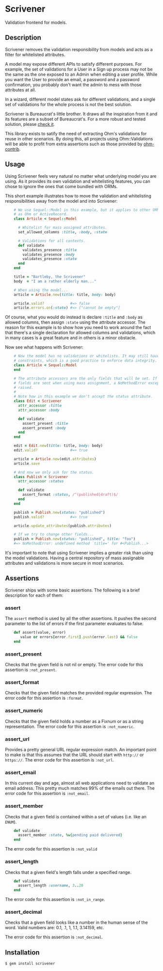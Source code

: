 Scrivener
=========

Validation frontend for models.

Description
-----------

Scrivener removes the validation responsibility from models and acts as a
filter for whitelisted attributes.

A model may expose different APIs to satisfy different purposes. For example,
the set of validations for a User in a Sign up process may not be the same
as the one exposed to an Admin when editing a user profile. While you want
the User to provide an email, a password and a password confirmation, you
probably don't want the admin to mess with those attributes at all.

In a wizard, different model states ask for different validations, and a single
set of validations for the whole process is not the best solution.

Scrivener is Bureaucrat's little brother. It draws all the inspiration from it
and its features are a subset of Bureaucrat's. For a more robust and tested
solution, please [check it](https://github.com/tizoc/bureaucrat).

This library exists to satify the need of extracting Ohm's validations for
reuse in other scenarios. By doing this, all projects using Ohm::Validations
will be able to profit from extra assertions such as those provided by
[ohm-contrib](https://github.com/cyx/ohm-contrib).

Usage
-----

Using Scrivener feels very natural no matter what underlying model you are
using. As it provides its own validation and whitelisting features, you can
chose to ignore the ones that come bundled with ORMs.

This short example illustrates how to move the validation and whitelisting
responsibilities away from the model and into Scrivener:

```ruby
    # We use Sequel::Model in this example, but it applies to other ORMs such
    # as Ohm or ActiveRecord.
    class Article < Sequel::Model

      # Whitelist for mass assigned attributes.
      set_allowed_columns :title, :body, :state

      # Validations for all contexts.
      def validate
        validates_presence :title
        validates_presence :body
        validates_presence :state
      end
    end

    title = "Bartleby, the Scrivener"
    body  = "I am a rather elderly man..."

    # When using the model...
    article = Article.new(title: title, body: body)

    article.valid?            #=> false
    article.errors.on(:state) #=> ["cannot be empty"]
```

Of course, what you would do instead is declare `:title` and `:body` as allowed
columns, then assign `:state` using the attribute accessor. The reason for this
example is to show how you need to work around the fact that there's a single
declaration for allowed columns and validations, which in many cases is a great
feature and in others is a minor obstacle.

Now see what happens with Scrivener:

```ruby
    # Now the model has no validations or whitelists. It may still have schema
    # constraints, which is a good practice to enforce data integrity.
    class Article < Sequel::Model
    end

    # The attribute accessors are the only fields that will be set. If more
    # fields are sent when using mass assignment, a NoMethodError exception is
    # raised.
    #
    # Note how in this example we don't accept the status attribute.
    class Edit < Scrivener
      attr_accessor :title
      attr_accessor :body

      def validate
        assert_present :title
        assert_present :body
      end
    end

    edit = Edit.new(title: title, body: body)
    edit.valid?               #=> true

    article = Article.new(edit.attributes)
    article.save

    # And now we only ask for the status.
    class Publish < Scrivener
      attr_accessor :status

      def validate
        assert_format :status, /^(published|draft)$/
      end
    end

    publish = Publish.new(status: "published")
    publish.valid?            #=> true

    article.update_attributes(publish.attributes)

    # If we try to change other fields...
    publish = Publish.new(status: "published", title: "foo")
    #=> NoMethodError: undefined method `title=' for #<Publish...>
```

It's important to note that using Scrivener implies a greater risk than using
the model validations. Having a central repository of mass assignable
attributes and validations is more secure in most scenarios.


Assertions
-----------

Scrivener ships with some basic assertions. The following is a brief description
for each of them:

### assert

The `assert` method is used by all the other assertions. It pushes the
second parameter to the list of errors if the first parameter evaluates
to false.

``` ruby
    def assert(value, error)
       value or errors[error.first].push(error.last) && false
    end
```

### assert_present

Checks that the given field is not nil or empty. The error code for this
assertion is `:not_present`.

### assert_format

Checks that the given field matches the provided regular expression.
The error code for this assertion is `:format`.

### assert_numeric

Checks that the given field holds a number as a Fixnum or as a string
representation. The error code for this assertion is `:not_numeric`.

### assert_url

Provides a pretty general URL regular expression match. An important
point to make is that this assumes that the URL should start with
`http://` or `https://`. The error code for this assertion is
`:not_url`.

### assert_email

In this current day and age, almost all web applications need to
validate an email address. This pretty much matches 99% of the emails
out there. The error code for this assertion is `:not_email`.

### assert_member

Checks that a given field is contained within a set of values (i.e.
like an `ENUM`).

``` ruby
    def validate
      assert_member :state, %w{pending paid delivered}
    end
```

The error code for this assertion is `:not_valid`

### assert_length

Checks that a given field's length falls under a specified range.

``` ruby
    def validate
      assert_length :username, 3..20
    end
```

The error code for this assertion is `:not_in_range`.

### assert_decimal

Checks that a given field looks like a number in the human sense
of the word. Valid numbers are: 0.1, .1, 1, 1.1, 3.14159, etc.

The error code for this assertion is `:not_decimal`.


Installation
------------

    $ gem install scrivener
